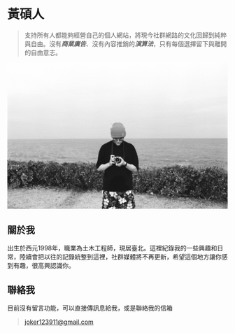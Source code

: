 # 黃碩人

>支持所有人都能夠經營自己的個人網站，將現今社群網路的文化回歸到純粹與自由。沒有***商業廣告***、沒有內容推銷的***演算法***，只有每個選擇留下與離開的自由意志。

![me](./img/me.webp)

## 關於我
出生於西元1998年，職業為土木工程師，現居臺北。這裡紀錄我的一些興趣和日常，陸續會把以往的記錄統整到這裡，社群媒體將不再更新，希望這個地方讓你感到有趣，很高興認識你。

## 聯絡我
目前沒有留言功能，可以直接傳訊息給我，或是聯絡我的信箱
>joker123911@gmail.com